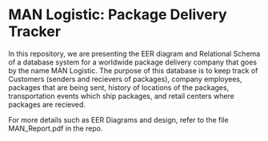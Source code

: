 # MAN Logistic: Package Delivery Tracker

In this repository, we are presenting the EER diagram and Relational Schema of a database system for a worldwide package delivery company that goes by the name MAN Logistic. The purpose of this database is to keep track of Customers (senders and recievers of packages), company employees, packages that are being sent, history of locations of the packages, transportation events which ship packages, and retail centers where packages are recieved. 

For more details such as EER Diagrams and design, refer to the file MAN_Report.pdf in the repo.
